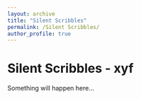 ```yaml
---
layout: archive
title: "Silent Scribbles"
permalink: /Silent Scribbles/
author_profile: true
---
```

# Silent Scribbles - xyf

Something will happen here...
  
<section id="comments">
  <script src="https://utteranc.es/client.js"
          repo="RuohanLixyf/RuohanLixyf.github.io"
          issue-term="pathname"
          theme="github-light"
          crossorigin="anonymous"
          async>
  </script>
</section>
